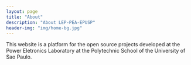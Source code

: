 ```yaml
---
layout: page
title: "About"
description: "About LEP-PEA-EPUSP"
header-img: "img/home-bg.jpg"
---
```


This website is a platform for the open source projects developed at the Power Eletronics Laboratory at the Polytechnic School of the University of Sao Paulo.
	